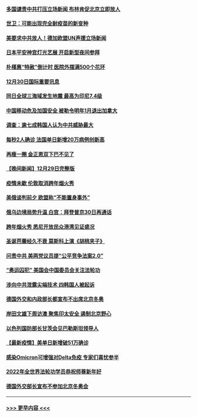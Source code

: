 #### [多国谴责中共打压立场新闻 布林肯促北京立即放人](../pages/prog202/a103307473.md?t=12302350) 
#### [世卫：可能出现完全耐疫苗的新变种](../pages/prog202/a103306914.md?t=12302350) 
#### [美要求中共放人！德加欧盟UN声援立场新闻](../pages/prog202/a103306865.md?t=12302350) 
#### [日本平安神宫灯光艺展 开启新型夜间参拜](../pages/prog202/a103306858.md?t=12302350) 
#### [朴槿惠“特赦”倒计时 医院外摆满500个花环](../pages/prog202/a103306880.md?t=12302350) 
#### [12月30日国际重要讯息](../pages/prog202/a103306852.md?t=12302350) 
#### [同日全球三海域发生地震 最高为印尼7.4级](../pages/prog202/a103306790.md?t=12302350) 
#### [中国移动危及加国安全 被勒令明年1月退出加拿大](../pages/prog202/a103306816.md?t=12302350) 
#### [调查：逾七成韩国人认为中共威胁最大](../pages/prog202/a103306785.md?t=12302350) 
#### [每秒2人确诊 法国单日新增20万病例创新高](../pages/prog202/a103306694.md?t=12302350) 
#### [再瘦一圈 金正恩双下巴不见了](../pages/prog202/a103306683.md?t=12302350) 
#### [【晚间新闻】12月29日完整版](../pages/prog202/a103306559.md?t=12302350) 
#### [疫情未歇 伦敦取消跨年烟火秀](../pages/prog202/a103306668.md?t=12302350) 
#### [美俄谈判前夕 欧盟称“不能置身事外”](../pages/prog202/a103306644.md?t=12302350) 
#### [俄乌边境局势升温 白宫：拜登普京30日再通话](../pages/prog202/a103306391.md?t=12302350) 
#### [跨年烟火秀 悉尼开放民众港湾见证盛况](../pages/prog202/a103306534.md?t=12302350) 
#### [圣诞芭蕾经久不衰 莫斯科上演《胡桃夹子》](../pages/prog202/a103306352.md?t=12302350) 
#### [问责中共 美两党议员提“公平竞争法案2.0”](../pages/prog202/a103306376.md?t=12302350) 
#### [“奥运囚犯” 美国会中国委员会关注法轮功](../pages/prog202/a103306335.md?t=12302350) 
#### [涉向中共泄露尖端技术 四韩国人被起诉](../pages/prog202/a103306202.md?t=12302350) 
#### [德国外交和内政部长都宣布不出席北京冬奥](../pages/prog202/a103306250.md?t=12302350) 
#### [岸田文雄下周访澳 聚焦印太安全 遏制北京野心](../pages/prog202/a103306089.md?t=12302350) 
#### [以色列国防部长甘茨会见巴勒斯坦领导人](../pages/prog202/a103306026.md?t=12302350) 
#### [【最新疫情】美单日新增破51万确诊](../pages/prog202/a103306084.md?t=12302350) 
#### [感染Omicron可增强对Delta免疫 专家们喜忧参半](../pages/prog202/a103305991.md?t=12302350) 
#### [2022年全世界法轮功学员恭祝师尊新年好](../pages/prog202/a103305495.md?t=12302350) 
#### [德国外交部长宣布不参加北京冬奥会](../pages/prog202/a103305835.md?t=12302350) 

----
#### [ >>> 更早内容 <<< ](../indexes/prog202-earlier.md)
